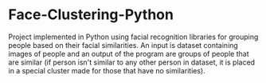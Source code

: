 # Face-Clustering-Python

Project implemented in Python using facial recognition libraries for grouping people based on their facial similarities. An input is dataset containing images of people and an output of the program are groups of people that are similar (if person isn't similar to any other person in dataset, it is placed in a special cluster made for those that have no similarities).
